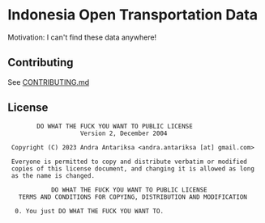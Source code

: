 # Indonesia Open Transportation Data

Motivation: I can't find these data anywhere!

## Contributing

See [CONTRIBUTING.md](CONRIBUTING.md)

## License

```
        DO WHAT THE FUCK YOU WANT TO PUBLIC LICENSE
                    Version 2, December 2004

 Copyright (C) 2023 Andra Antariksa <andra.antariksa [at] gmail.com>

 Everyone is permitted to copy and distribute verbatim or modified
 copies of this license document, and changing it is allowed as long
 as the name is changed.

            DO WHAT THE FUCK YOU WANT TO PUBLIC LICENSE
   TERMS AND CONDITIONS FOR COPYING, DISTRIBUTION AND MODIFICATION

  0. You just DO WHAT THE FUCK YOU WANT TO.
```
